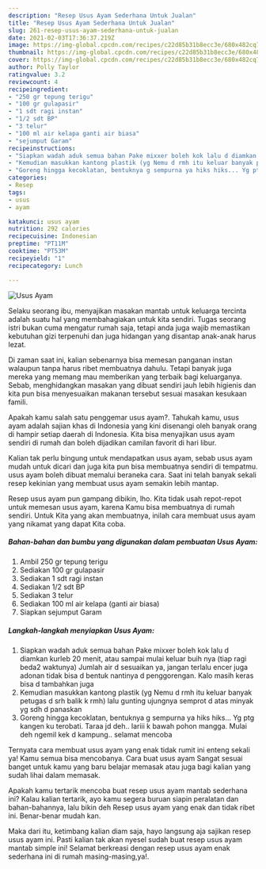 ```yaml
---
description: "Resep Usus Ayam Sederhana Untuk Jualan"
title: "Resep Usus Ayam Sederhana Untuk Jualan"
slug: 261-resep-usus-ayam-sederhana-untuk-jualan
date: 2021-02-03T17:36:37.219Z
image: https://img-global.cpcdn.com/recipes/c22d85b31b8ecc3e/680x482cq70/usus-ayam-foto-resep-utama.jpg
thumbnail: https://img-global.cpcdn.com/recipes/c22d85b31b8ecc3e/680x482cq70/usus-ayam-foto-resep-utama.jpg
cover: https://img-global.cpcdn.com/recipes/c22d85b31b8ecc3e/680x482cq70/usus-ayam-foto-resep-utama.jpg
author: Polly Taylor
ratingvalue: 3.2
reviewcount: 4
recipeingredient:
- "250 gr tepung terigu"
- "100 gr gulapasir"
- "1 sdt ragi instan"
- "1/2 sdt BP"
- "3 telur"
- "100 ml air kelapa ganti air biasa"
- "sejumput Garam"
recipeinstructions:
- "Siapkan wadah aduk semua bahan Pake mixxer boleh kok lalu d diamkan kurleb 20 menit, atau sampai mulai keluar buih nya (tiap ragi beda2 waktunya) Jumlah air d sesuaikan ya, jangan terlalu encer juga adonan tidak bisa d bentuk nantinya d penggorengan. Kalo masih keras bisa d tambahkan juga"
- "Kemudian masukkan kantong plastik (yg Nemu d rmh itu keluar banyak petugas d srh balik k rmh) lalu gunting ujungnya semprot d atas minyak yg sdh d panaskan"
- "Goreng hingga kecoklatan, bentuknya g sempurna ya hiks hiks... Yg ptg kangen ku terobati. Taraa jd deh.. lariii k bawah pohon mangga. Mulai deh ngemil kek d kampung.. selamat mencoba"
categories:
- Resep
tags:
- usus
- ayam

katakunci: usus ayam 
nutrition: 292 calories
recipecuisine: Indonesian
preptime: "PT11M"
cooktime: "PT53M"
recipeyield: "1"
recipecategory: Lunch

---
```



![Usus Ayam](https://img-global.cpcdn.com/recipes/c22d85b31b8ecc3e/680x482cq70/usus-ayam-foto-resep-utama.jpg)

Selaku seorang ibu, menyajikan masakan mantab untuk keluarga tercinta adalah suatu hal yang membahagiakan untuk kita sendiri. Tugas seorang istri bukan cuma mengatur rumah saja, tetapi anda juga wajib memastikan kebutuhan gizi terpenuhi dan juga hidangan yang disantap anak-anak harus lezat.

Di zaman  saat ini, kalian sebenarnya bisa memesan panganan instan walaupun tanpa harus ribet membuatnya dahulu. Tetapi banyak juga mereka yang memang mau memberikan yang terbaik bagi keluarganya. Sebab, menghidangkan masakan yang dibuat sendiri jauh lebih higienis dan kita pun bisa menyesuaikan makanan tersebut sesuai masakan kesukaan famili. 



Apakah kamu salah satu penggemar usus ayam?. Tahukah kamu, usus ayam adalah sajian khas di Indonesia yang kini disenangi oleh banyak orang di hampir setiap daerah di Indonesia. Kita bisa menyajikan usus ayam sendiri di rumah dan boleh dijadikan camilan favorit di hari libur.

Kalian tak perlu bingung untuk mendapatkan usus ayam, sebab usus ayam mudah untuk dicari dan juga kita pun bisa membuatnya sendiri di tempatmu. usus ayam boleh dibuat memalui beraneka cara. Saat ini telah banyak sekali resep kekinian yang membuat usus ayam semakin lebih mantap.

Resep usus ayam pun gampang dibikin, lho. Kita tidak usah repot-repot untuk memesan usus ayam, karena Kamu bisa membuatnya di rumah sendiri. Untuk Kita yang akan membuatnya, inilah cara membuat usus ayam yang nikamat yang dapat Kita coba.

<!--inarticleads1-->

##### Bahan-bahan dan bumbu yang digunakan dalam pembuatan Usus Ayam:

1. Ambil 250 gr tepung terigu
1. Sediakan 100 gr gulapasir
1. Sediakan 1 sdt ragi instan
1. Sediakan 1/2 sdt BP
1. Sediakan 3 telur
1. Sediakan 100 ml air kelapa (ganti air biasa)
1. Siapkan sejumput Garam




<!--inarticleads2-->

##### Langkah-langkah menyiapkan Usus Ayam:

1. Siapkan wadah aduk semua bahan Pake mixxer boleh kok lalu d diamkan kurleb 20 menit, atau sampai mulai keluar buih nya (tiap ragi beda2 waktunya) Jumlah air d sesuaikan ya, jangan terlalu encer juga adonan tidak bisa d bentuk nantinya d penggorengan. Kalo masih keras bisa d tambahkan juga
1. Kemudian masukkan kantong plastik (yg Nemu d rmh itu keluar banyak petugas d srh balik k rmh) lalu gunting ujungnya semprot d atas minyak yg sdh d panaskan
1. Goreng hingga kecoklatan, bentuknya g sempurna ya hiks hiks... Yg ptg kangen ku terobati. Taraa jd deh.. lariii k bawah pohon mangga. Mulai deh ngemil kek d kampung.. selamat mencoba




Ternyata cara membuat usus ayam yang enak tidak rumit ini enteng sekali ya! Kamu semua bisa mencobanya. Cara buat usus ayam Sangat sesuai banget untuk kamu yang baru belajar memasak atau juga bagi kalian yang sudah lihai dalam memasak.

Apakah kamu tertarik mencoba buat resep usus ayam mantab sederhana ini? Kalau kalian tertarik, ayo kamu segera buruan siapin peralatan dan bahan-bahannya, lalu bikin deh Resep usus ayam yang enak dan tidak ribet ini. Benar-benar mudah kan. 

Maka dari itu, ketimbang kalian diam saja, hayo langsung aja sajikan resep usus ayam ini. Pasti kalian tak akan nyesel sudah buat resep usus ayam mantab simple ini! Selamat berkreasi dengan resep usus ayam enak sederhana ini di rumah masing-masing,ya!.

